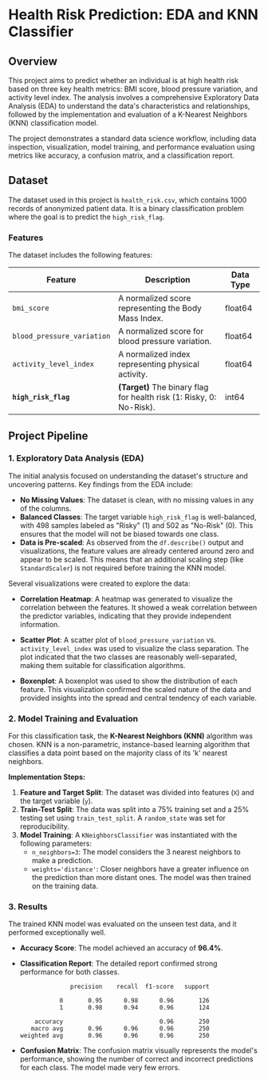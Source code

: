 
# Health Risk Prediction: EDA and KNN Classifier

## Overview

This project aims to predict whether an individual is at high health risk based on three key health metrics: BMI score, blood pressure variation, and activity level index. The analysis involves a comprehensive Exploratory Data Analysis (EDA) to understand the data's characteristics and relationships, followed by the implementation and evaluation of a K-Nearest Neighbors (KNN) classification model.

The project demonstrates a standard data science workflow, including data inspection, visualization, model training, and performance evaluation using metrics like accuracy, a confusion matrix, and a classification report.

## Dataset

The dataset used in this project is `health_risk.csv`, which contains 1000 records of anonymized patient data. It is a binary classification problem where the goal is to predict the `high_risk_flag`.

### Features

The dataset includes the following features:

| Feature                    | Description                                         | Data Type |
|----------------------------|-----------------------------------------------------|-----------|
| `bmi_score`                | A normalized score representing the Body Mass Index.  | float64   |
| `blood_pressure_variation` | A normalized score for blood pressure variation.      | float64   |
| `activity_level_index`     | A normalized index representing physical activity.    | float64   |
| **`high_risk_flag`**       | **(Target)** The binary flag for health risk (1: Risky, 0: No-Risk). | int64     |

## Project Pipeline

### 1. Exploratory Data Analysis (EDA)

The initial analysis focused on understanding the dataset's structure and uncovering patterns. Key findings from the EDA include:

*   **No Missing Values**: The dataset is clean, with no missing values in any of the columns.
*   **Balanced Classes**: The target variable `high_risk_flag` is well-balanced, with 498 samples labeled as "Risky" (1) and 502 as "No-Risk" (0). This ensures that the model will not be biased towards one class.
*   **Data is Pre-scaled**: As observed from the `df.describe()` output and visualizations, the feature values are already centered around zero and appear to be scaled. This means that an additional scaling step (like `StandardScaler`) is not required before training the KNN model.

Several visualizations were created to explore the data:

*   **Correlation Heatmap**: A heatmap was generated to visualize the correlation between the features. It showed a weak correlation between the predictor variables, indicating that they provide independent information.

    

*   **Scatter Plot**: A scatter plot of `blood_pressure_variation` vs. `activity_level_index` was used to visualize the class separation. The plot indicated that the two classes are reasonably well-separated, making them suitable for classification algorithms.

    

*   **Boxenplot**: A boxenplot was used to show the distribution of each feature. This visualization confirmed the scaled nature of the data and provided insights into the spread and central tendency of each variable.

    

### 2. Model Training and Evaluation

For this classification task, the **K-Nearest Neighbors (KNN)** algorithm was chosen. KNN is a non-parametric, instance-based learning algorithm that classifies a data point based on the majority class of its 'k' nearest neighbors.

**Implementation Steps:**

1.  **Feature and Target Split**: The dataset was divided into features (`X`) and the target variable (`y`).
2.  **Train-Test Split**: The data was split into a 75% training set and a 25% testing set using `train_test_split`. A `random_state` was set for reproducibility.
3.  **Model Training**: A `KNeighborsClassifier` was instantiated with the following parameters:
    *   `n_neighbors=3`: The model considers the 3 nearest neighbors to make a prediction.
    *   `weights='distance'`: Closer neighbors have a greater influence on the prediction than more distant ones.
    The model was then trained on the training data.

### 3. Results

The trained KNN model was evaluated on the unseen test data, and it performed exceptionally well.

*   **Accuracy Score**: The model achieved an accuracy of **96.4%**.

*   **Classification Report**: The detailed report confirmed strong performance for both classes.
    ```
                  precision    recall  f1-score   support

               0       0.95      0.98      0.96       126
               1       0.98      0.94      0.96       124

        accuracy                           0.96       250
       macro avg       0.96      0.96      0.96       250
    weighted avg       0.96      0.96      0.96       250
    ```

*   **Confusion Matrix**: The confusion matrix visually represents the model's performance, showing the number of correct and incorrect predictions for each class. The model made very few errors.
